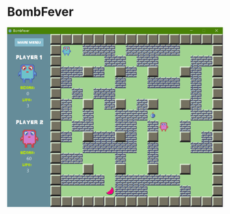 # BombFever
![main screen](https://raw.githubusercontent.com/evannes/BombFever/master/screenshots/mediumscreen.png)
